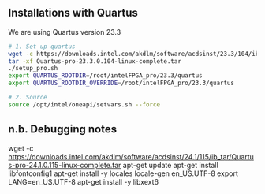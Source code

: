 ## Installations with Quartus

We are using Quartus version 23.3

```bash
# 1. Set up quartus
wget -c https://downloads.intel.com/akdlm/software/acdsinst/23.3/104/ib_tar/Quartus-pro-23.3.0.104-linux-complete.tar
tar -xf Quartus-pro-23.3.0.104-linux-complete.tar
./setup_pro.sh 
export QUARTUS_ROOTDIR=/root/intelFPGA_pro/23.3/quartus
export QUARTUS_ROOTDIR_OVERRIDE=/root/intelFPGA_pro/23.3/quartus

# 2. Source
source /opt/intel/oneapi/setvars.sh --force
```

## n.b. Debugging notes
wget -c https://downloads.intel.com/akdlm/software/acdsinst/24.1/115/ib_tar/Quartus-pro-24.1.0.115-linux-complete.tar
apt-get update
apt-get install libfontconfig1
apt-get install -y locales
locale-gen en_US.UTF-8
export LANG=en_US.UTF-8
apt-get install -y libxext6

